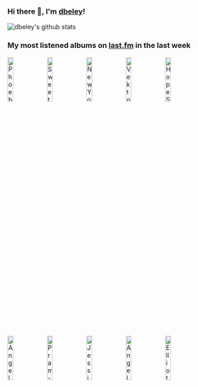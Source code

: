 ### Hi there 👋, I'm [dbeley](https://dbeley.ovh/en)!

![dbeley's github stats](https://github-readme-stats.vercel.app/api?username=dbeley)

### My most listened albums on [last.fm](https://www.last.fm/user/d_beley) in the last week

[<img src='https://lastfm.freetls.fastly.net/i/u/300x300/531bdb172f66ee3500e344936f1f22bd.jpg' width='16%' height='16%' alt='Phoebe Bridgers - Stranger in the Alps'>](https://www.last.fm/music/phoebe%2bbridgers/stranger%2bin%2bthe%2balps)&nbsp;
[<img src='https://lastfm.freetls.fastly.net/i/u/300x300/8a57f395a7b21653e569012419d602d6.jpg' width='16%' height='16%' alt='Sweet Trip - You Will Never Know Why'>](https://www.last.fm/music/sweet%2btrip/you%2bwill%2bnever%2bknow%2bwhy)&nbsp;
[<img src='https://lastfm.freetls.fastly.net/i/u/300x300/f3f831f713b4d520c671a566d3c5c4f6.png' width='16%' height='16%' alt='New York Dolls - New York Dolls'>](https://www.last.fm/music/new%2byork%2bdolls/new%2byork%2bdolls)&nbsp;
[<img src='https://lastfm.freetls.fastly.net/i/u/300x300/852d5ba1cc4154eeecf0cfeceeeaa243.jpg' width='16%' height='16%' alt='Vektor - Black Future'>](https://www.last.fm/music/vektor/black%2bfuture)&nbsp;
[<img src='https://lastfm.freetls.fastly.net/i/u/300x300/c8e7f393513a66ec90630fd88163fb8d.jpg' width='16%' height='16%' alt='Hope Sandoval & The Warm Inventions - Bavarian Fruit Bread'>](https://www.last.fm/music/hope%2bsandoval%2b%2526%2bthe%2bwarm%2binventions/bavarian%2bfruit%2bbread)&nbsp;
<br>
[<img src='https://lastfm.freetls.fastly.net/i/u/300x300/9cff947b645ca9beabe826ce49bb78ae.jpg' width='16%' height='16%' alt='Angels & Airwaves - We Don’t Need to Whisper'>](https://www.last.fm/music/angels%2b%2526%2bairwaves/we%2bdon%25e2%2580%2599t%2bneed%2bto%2bwhisper)&nbsp;
[<img src='https://lastfm.freetls.fastly.net/i/u/300x300/87511e97dd5e4b8c809e6c3ed3520871.png' width='16%' height='16%' alt='Pram - Helium'>](https://www.last.fm/music/pram/helium)&nbsp;
[<img src='https://lastfm.freetls.fastly.net/i/u/300x300/2e57ee300565427c2f17ab45c628b293.jpg' width='16%' height='16%' alt='Jessie Ware - What’s Your Pleasure?'>](https://www.last.fm/music/jessie%2bware/what%25e2%2580%2599s%2byour%2bpleasure%253f)&nbsp;
[<img src='https://lastfm.freetls.fastly.net/i/u/300x300/2b5f5f92f9854b608eface9bdc6ee128.jpg' width='16%' height='16%' alt='Angels & Airwaves - I-Empire'>](https://www.last.fm/music/angels%2b%2526%2bairwaves/i-empire)&nbsp;
[<img src='https://lastfm.freetls.fastly.net/i/u/300x300/bda47e23218d9b04b1b76ecfbd8dcff2.jpg' width='16%' height='16%' alt='Elliott Smith - Either/Or'>](https://www.last.fm/music/elliott%2bsmith/either%252for)&nbsp;
<br>
